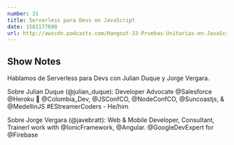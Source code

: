 ```yaml
---
number: 31
title: Serverless para Devs en JavaScript
date: 1581177600
url: http://awscdn.podcasts.com/Hangout-33-Pruebas-Unitarias-en-JavaScript-2438.mp3
---
```


## Show Notes

Hablamos de Serverless para Devs con Julian Duque y Jorge Vergara.

Sobre Julian Duque (@julian_duque):
Developer Advocate @Salesforce @Heroku 💜 @Colombia_Dev, @JSConfCO, @NodeConfCO, @Suncoastjs, & @MedellinJS
#EStreamerCoders - He/him

Sobre Jorge Vergara (@javebratt):
Web & Mobile Developer, Consultant, TrainerI work with @IonicFramework, @Angular.
@GoogleDevExpert for @Firebase